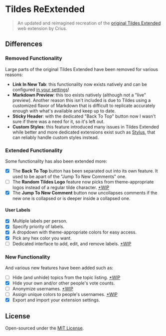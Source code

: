 # Tildes ReExtended

> An updated and reimagined recreation of the [original Tildes Extended](https://github.com/theCrius/tildes-extended) web extension by Crius.

## Differences

### Removed Functionality

Large parts of the original Tildes Extended have been removed for various reasons:

* **Link In New Tab**: this functionality now exists natively and can be configured [in your settings](https://tildes.net/settings)!
* **Markdown Preview**: this too exists natively (although not a "live" preview). Another reason this isn't included is due to Tildes using a customized flavor of Markdown that is difficult to replicate accurately enough with what's available and keep up to date.
* **Sticky Header**: with the dedicated "Back To Top" button now I wasn't sure if there was a need for it, so it's left out.
* **Custom Styles**: this feature introduced many issues in Tildes Extended while better and more dedicated extensions exist such as [Stylus](https://add0n.com/stylus.html), that can reliably handle custom styles instead.

### Extended Functionality

Some functionality has also been extended more:

* [x] The **Back To Top** button has been separated out into its own feature. It used to be apart of the "Jump To New Comments" one.
* [ ] The **Random Tildes Logo** feature now picks from theme-appropriate logos instead of a regular tilde character. [*WIP](https://gitlab.com/tildes-community/tildes-reextended/issues/7)
* [x] The **Jump To New Comment** button now uncollapses comments if the new one is collapsed or is deeper inside a collapsed one.

#### User Labels

* [x] Multiple labels per person.
* [x] Specify priority of labels.
* [x] A dropdown with theme-appropriate colors for easy access.
* [x] Pick any hex color you want.
* [ ] Dedicated interface to add, edit, and remove labels. [*WIP](https://gitlab.com/tildes-community/tildes-reextended/issues/1)

### New Functionality

And various new features have been added such as:

* [ ] Hide (and unhide) topics from the topic listing. [*WIP](https://gitlab.com/tildes-community/tildes-reextended/issues/3)
* [x] Hide your own and/or other people's vote counts.
* [ ] Anonymize usernames. [*WIP](https://gitlab.com/tildes-community/tildes-reextended/issues/5)
* [ ] Assign unique colors to people's usernames. [*WIP](https://gitlab.com/tildes-community/tildes-reextended/issues/6)
* [x] Export and import your extension settings.

## License

Open-sourced under the [MIT License](https://gitlab.com/tildes-community/tildes-reextended/blob/main/LICENSE).
